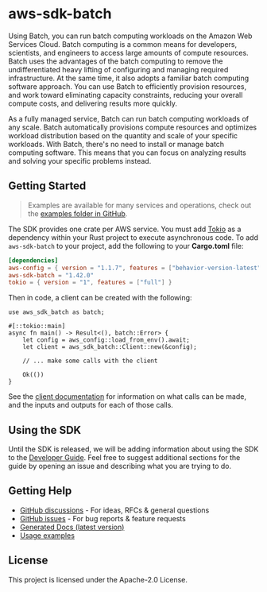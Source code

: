 # aws-sdk-batch

Using Batch, you can run batch computing workloads on the Amazon Web Services Cloud. Batch computing is a common means for developers, scientists, and engineers to access large amounts of compute resources. Batch uses the advantages of the batch computing to remove the undifferentiated heavy lifting of configuring and managing required infrastructure. At the same time, it also adopts a familiar batch computing software approach. You can use Batch to efficiently provision resources, and work toward eliminating capacity constraints, reducing your overall compute costs, and delivering results more quickly.

As a fully managed service, Batch can run batch computing workloads of any scale. Batch automatically provisions compute resources and optimizes workload distribution based on the quantity and scale of your specific workloads. With Batch, there's no need to install or manage batch computing software. This means that you can focus on analyzing results and solving your specific problems instead.

## Getting Started

> Examples are available for many services and operations, check out the
> [examples folder in GitHub](https://github.com/awslabs/aws-sdk-rust/tree/main/examples).

The SDK provides one crate per AWS service. You must add [Tokio](https://crates.io/crates/tokio)
as a dependency within your Rust project to execute asynchronous code. To add `aws-sdk-batch` to
your project, add the following to your **Cargo.toml** file:

```toml
[dependencies]
aws-config = { version = "1.1.7", features = ["behavior-version-latest"] }
aws-sdk-batch = "1.42.0"
tokio = { version = "1", features = ["full"] }
```

Then in code, a client can be created with the following:

```rust,no_run
use aws_sdk_batch as batch;

#[::tokio::main]
async fn main() -> Result<(), batch::Error> {
    let config = aws_config::load_from_env().await;
    let client = aws_sdk_batch::Client::new(&config);

    // ... make some calls with the client

    Ok(())
}
```

See the [client documentation](https://docs.rs/aws-sdk-batch/latest/aws_sdk_batch/client/struct.Client.html)
for information on what calls can be made, and the inputs and outputs for each of those calls.

## Using the SDK

Until the SDK is released, we will be adding information about using the SDK to the
[Developer Guide](https://docs.aws.amazon.com/sdk-for-rust/latest/dg/welcome.html). Feel free to suggest
additional sections for the guide by opening an issue and describing what you are trying to do.

## Getting Help

* [GitHub discussions](https://github.com/awslabs/aws-sdk-rust/discussions) - For ideas, RFCs & general questions
* [GitHub issues](https://github.com/awslabs/aws-sdk-rust/issues/new/choose) - For bug reports & feature requests
* [Generated Docs (latest version)](https://awslabs.github.io/aws-sdk-rust/)
* [Usage examples](https://github.com/awslabs/aws-sdk-rust/tree/main/examples)

## License

This project is licensed under the Apache-2.0 License.

